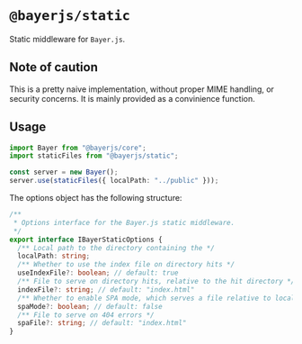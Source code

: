# `@bayerjs/static`

Static middleware for `Bayer.js`.

## Note of caution

This is a pretty naive implementation, without proper MIME handling, or security concerns. It is mainly provided as a
convinience function.

## Usage

```typescript
import Bayer from "@bayerjs/core";
import staticFiles from "@bayerjs/static";

const server = new Bayer();
server.use(staticFiles({ localPath: "../public" }));
```

The options object has the following structure:
```typescript
/**
 * Options interface for the Bayer.js static middleware.
 */
export interface IBayerStaticOptions {
  /** Local path to the directory containing the */
  localPath: string;
  /** Whether to use the index file on directory hits */
  useIndexFile?: boolean; // default: true
  /** File to serve on directory hits, relative to the hit directory */
  indexFile?: string; // default: "index.html"
  /** Whether to enable SPA mode, which serves a file relative to localPath on 404 errors */
  spaMode?: boolean; // default: false
  /** File to serve on 404 errors */
  spaFile?: string; // default: "index.html"
}
```
